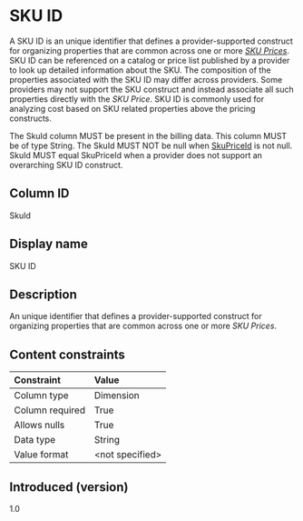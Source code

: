 # SKU ID

A SKU ID is an unique identifier that defines a provider-supported construct for organizing properties that are common across one or more [*SKU Prices*](#glossary:sku-price). SKU ID can be referenced on a catalog or price list published by a provider to look up detailed information about the SKU. The composition of the properties associated with the SKU ID may differ across providers. Some providers may not support the SKU construct and instead associate all such properties directly with the *SKU Price*. SKU ID is commonly used for analyzing cost based on SKU related properties above the pricing constructs.

The SkuId column MUST be present in the billing data. This column MUST be of type String. The SkuId MUST NOT be null when [SkuPriceId](#skupriceid) is not null. SkuId MUST equal SkuPriceId when a provider does not support an overarching SKU ID construct.

## Column ID

SkuId

## Display name

SKU ID

## Description

An unique identifier that defines a provider-supported construct for organizing properties that are common across one or more *SKU Prices*.

## Content constraints

| Constraint      | Value            |
| :-------------- | :--------------- |
| Column type     | Dimension        |
| Column required | True             |
| Allows nulls    | True             |
| Data type       | String           |
| Value format    | \<not specified> |

## Introduced (version)

1.0
